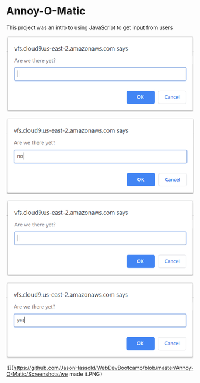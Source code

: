 # Annoy-O-Matic
This project was an intro to using JavaScript to get input from users


![](https://github.com/JasonHassold/WebDevBootcamp/blob/master/Annoy-O-Matic/Screenshots/empty.PNG)

![](https://github.com/JasonHassold/WebDevBootcamp/blob/master/Annoy-O-Matic/Screenshots/no.PNG)

![](https://github.com/JasonHassold/WebDevBootcamp/blob/master/Annoy-O-Matic/Screenshots/empty.PNG)

![](https://github.com/JasonHassold/WebDevBootcamp/blob/master/Annoy-O-Matic/Screenshots/yes.PNG)

![](https://github.com/JasonHassold/WebDevBootcamp/blob/master/Annoy-O-Matic/Screenshots/we made it.PNG)
